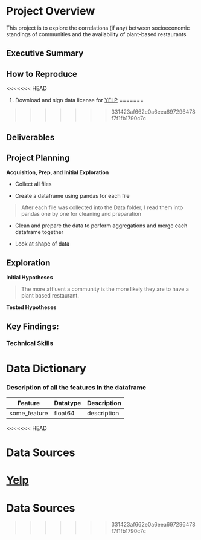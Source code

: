# Project Overview

This project is to explore the correlations (if any) between socioeconomic standings of communities and the availability of plant-based restaurants

## Executive Summary

## How to Reproduce
<<<<<<< HEAD
1. Download and sign data license for [YELP](https://www.yelp.com/dataset/download)
=======
>>>>>>> 331423af662e0a6eea697296478f7f1fb1790c7c

## Deliverables

## Project Planning

**Acquisition, Prep, and Initial Exploration**
- Collect all files

- Create a dataframe using pandas for each file
> After each file was collected into the Data folder, I read them into pandas one by one for cleaning and preparation

- Clean and prepare the data to perform aggregations and merge each dataframe together

- Look at shape of data

## Exploration

**Initial Hypotheses**

> The more affluent a community is the more likely they are to have a plant based restaurant.

**Tested Hypotheses**

## Key Findings:

### Technical Skills

# Data Dictionary
### Description of all the features in the dataframe
| Feature                            | Datatype | Description                                                                                                                        |
|------------------------------------|----------|------------------------------------------------------------------------------------------------------------------------------------|
| some_feature                     | float64  | description                                                                       |

<<<<<<< HEAD
# Data Sources
[Yelp](https://www.yelp.com/dataset/download)
=======
# Data Sources
>>>>>>> 331423af662e0a6eea697296478f7f1fb1790c7c
